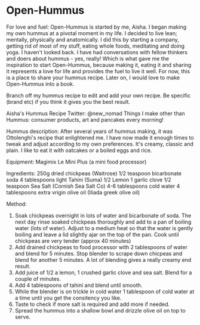 # Open-Hummus
For love and fuel:
Open-Hummus is started by me, Aisha.  I began making my own hummus at a pivotal moment in my life. I decided to live lean; mentally, physically and anatomically. I did this by starting a company, getting rid of most of my stuff, eating whole foods, meditating and doing yoga.  I haven't looked back.  I have had conversations with fellow thinkers and doers about hummus - yes, really! Which is what gave me the inspiration to start Open-Hummus, because making it, eating it and sharing it represents a love for life and provides the fuel to live it well. 
For now, this is a place to share your hummus recipe.  Later on, I would love to make Open-Hummus into a book.

Branch off my hummus recipe to edit and add your own recipe.  Be specific (brand etc) if you think it gives you the best result.

Aisha's Hummus Recipe
Twitter: @new_nomad
Things I make other than Hummus: consumer products, art and pancakes every morning!

Hummus description: After several years of hummus making, it was Ottolenghi's recipe that enlightened me.  I have now made it enough times to tweak and adjust according to my own preferences.  It's creamy, classic and plain.  I like to eat it with oatcakes or a boiled eggs and rice.

Equipment: 
Magimix Le Mini Plus (a mini food processor)

Ingredients:
250g dried chickpeas (Waitrose)
1/2 teaspoon bicarbonate soda
4 tablespoons light Tahini (Suma)
1/2 Lemon
1 garlic clove
1/2 teaspoon Sea Salt (Cornish Sea Salt Co)
4-6 tablespoons cold water
4 tablespoons extra vrigin olive oil (Iliada greek olive oil)

Method:
1. Soak chickpeas overnight in lots of water and bicarbonate of soda.  The next day rinse soaked chickpeas thoroughly and add to a pan of boiling water (lots of water). Adjust to a medium heat so that the water is gently boiling and leave a lid slightly ajar on the top of the pan. Cook until chickpeas are very tender (approx 40 minutes)
2. Add drained chickpeas to food processor with 2 tablespoons of water and blend for 5 minutes.  Stop blender to scrape down chicpeas and blend for another 5 minutes.  A lot of blending gives a really creamy end result.
3. Add juice of 1/2 a lemon, 1 crushed garlic clove and sea salt.  Blend for a couple of minutes.
4. Add 4 tablespoons of tahini and blend until smooth.
5. While the blender is on trickle in cold water 1 tablespoon of cold water at a time until you get the consitency you like.
6. Taste to check if more salt is required and add more if needed.
7. Spread the hummus into a shallow bowl and drizzle olive oil on top to serve.


